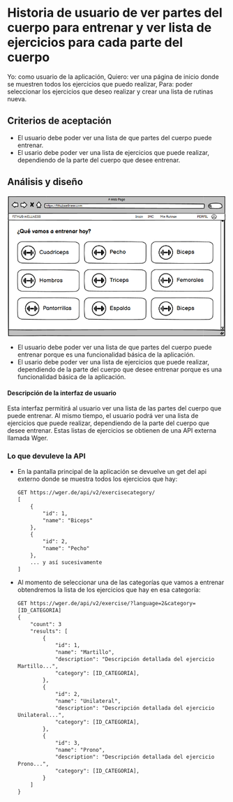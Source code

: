 # Historia de usuario de ver partes del cuerpo para entrenar y ver lista de ejercicios para cada parte del cuerpo

Yo: como usuario de la aplicación,
Quiero: ver una página de inicio donde se muestren todos los ejercicios que puedo realizar,
Para: poder seleccionar los ejercicios que deseo realizar y crear una lista de rutinas nueva.

## Criterios de aceptación

- El usuario debe poder ver una lista de que partes del cuerpo puede entrenar.
- El usario debe poder ver una lista de ejercicios que puede realizar, dependiendo de la parte del cuerpo que desee entrenar.

## Análisis y diseño

<img src="../assets/historia20.png" alt="Historia de usuario de ver partes del cuerpo para entrenar y ver lista de ejercicios para cada parte del cuerpo" width="500px" ><br/>

- El usuario debe poder ver una lista de que partes del cuerpo puede entrenar porque es una funcionalidad básica de la aplicación.
- El usario debe poder ver una lista de ejercicios que puede realizar, dependiendo de la parte del cuerpo que desee entrenar porque es una funcionalidad básica de la aplicación.

#### Descripción de la interfaz de usuario

Esta interfaz permitirá al usuario ver una lista de las partes del cuerpo que puede entrenar. Al mismo tiempo, el usuario podrá ver una lista de ejercicios que puede realizar, dependiendo de la parte del cuerpo que desee entrenar. Estas listas de ejercicios se obtienen de una API externa llamada Wger.

### Lo que devuleve la API

- En la pantalla principal de la aplicación se devuelve un get del api externo donde se muestra todos los ejercicios que hay:

    ```
    GET https://wger.de/api/v2/exercisecategory/
    [
        {
            "id": 1,
            "name": "Biceps"
        },
        {
            "id": 2,
            "name": "Pecho"
        },
        ... y así sucesivamente
    ]
    ```

- Al momento de seleccionar una de las categorías que vamos a entrenar obtendremos la lista de los ejercicios que hay en esa categoría:

    ```
    GET https://wger.de/api/v2/exercise/?language=2&category=[ID_CATEGORIA]
    {
        "count": 3
        "results": [
            {
                "id": 1,
                "name": "Martillo",
                "description": "Descripción detallada del ejercicio Martillo...",
                "category": [ID_CATEGORIA],
            },
            {
                "id": 2,
                "name": "Unilateral",
                "description": "Descripción detallada del ejercicio Unilateral...",
                "category": [ID_CATEGORIA],
            },
            {
                "id": 3,
                "name": "Prono",
                "description": "Descripción detallada del ejercicio Prono...",
                "category": [ID_CATEGORIA],
            }
        ]
    }
    ```